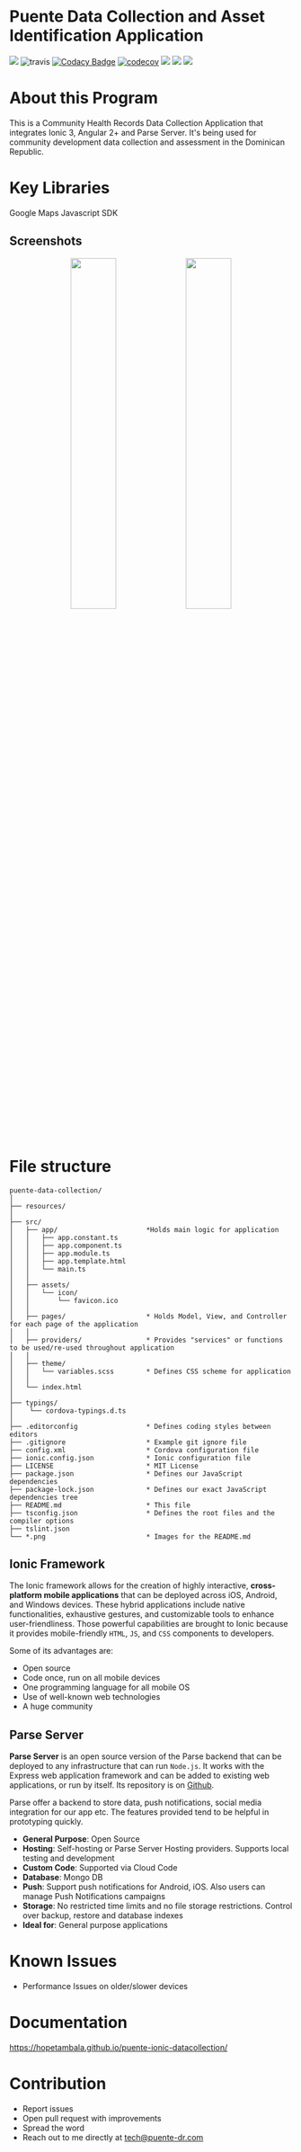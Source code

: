  # Puente Data Collection and Asset Identification Application 

![](https://img.shields.io/badge/build-success-brightgreen.svg)
![travis](https://travis-ci.com/hopetambala/puente-ionic-datacollection.svg?branch=master)
[![Codacy Badge](https://api.codacy.com/project/badge/Grade/6cb2291fdaa74cbb864d3d07230e6f03)](https://www.codacy.com/app/hopetambala/puente-ionic-datacollection?utm_source=github.com&amp;utm_medium=referral&amp;utm_content=hopetambala/puente-ionic-datacollection&amp;utm_campaign=Badge_Grade)
[![codecov](https://codecov.io/gh/hopetambala/puente-ionic-datacollection/branch/master/graph/badge.svg)](https://codecov.io/gh/hopetambala/puente-ionic-datacollection)
![](https://img.shields.io/badge/ionic_3-✓-blue.svg)
![](https://img.shields.io/badge/angular_4+-✓-blue.svg)
![](https://img.shields.io/badge/parse_server-✓-blue.svg)

# About this Program

This is a Community Health Records Data Collection Application that integrates Ionic 3, Angular 2+ and Parse Server. It's being used for community development data collection and assessment in the Dominican Republic.

# Key Libraries

Google Maps Javascript SDK

## Screenshots

<p align="middle">
  <img src="https://github.com/hopetambala/puente-ionic-datacollection/blob/master/resources/screenshots/home.jpg" width="40%" />
  <img src="https://github.com/hopetambala/puente-ionic-datacollection/blob/master/resources/screenshots/db.jpg" width="40%"/>
</p>


# File structure

```
puente-data-collection/
│
├── resources/
│
├── src/
│   ├── app/                      *Holds main logic for application
│   │   ├── app.constant.ts       
│   │   ├── app.component.ts
│   │   ├── app.module.ts
│   │   ├── app.template.html
│   │   └── main.ts
│   │
│   ├── assets/
│   │   └── icon/
│   │       └── favicon.ico
│   │
│   ├── pages/                    * Holds Model, View, and Controller for each page of the application
│   │
│   ├── providers/                * Provides "services" or functions to be used/re-used throughout application
│   │
│   ├── theme/
│   │   └── variables.scss        * Defines CSS scheme for application
│   │
│   └── index.html
│
├── typings/
│    └── cordova-typings.d.ts
│
├── .editorconfig                 * Defines coding styles between editors
├── .gitignore                    * Example git ignore file
├── config.xml                    * Cordova configuration file
├── ionic.config.json             * Ionic configuration file
├── LICENSE                       * MIT License
├── package.json                  * Defines our JavaScript dependencies
├── package-lock.json             * Defines our exact JavaScript dependencies tree
├── README.md                     * This file
├── tsconfig.json                 * Defines the root files and the compiler options
├── tslint.json
└── *.png                         * Images for the README.md
```

## Ionic Framework

The Ionic framework allows for the creation of highly interactive, **cross-platform mobile applications** that can be deployed across iOS, Android, and Windows devices. These hybrid applications include native functionalities, exhaustive gestures, and customizable tools to enhance user-friendliness. Those powerful capabilities are brought to Ionic because it provides mobile-friendly `HTML`, `JS`, and `CSS` components to developers.

Some of its advantages are:

- Open source
- Code once, run on all mobile devices
- One programming language for all mobile OS
- Use of well-known web technologies
- A huge community

## Parse Server

**Parse Server** is an open source version of the Parse backend that can be deployed to any infrastructure that can run `Node.js`. It works with the Express web application framework and can be added to existing web applications, or run by itself. Its repository is on [Github](https://github.com/parse-community/parse-server).

Parse offer a backend to store data, push notifications, social media integration for our app etc. The features provided tend to be helpful in prototyping quickly.

- **General Purpose**: Open Source
- **Hosting**: Self-hosting or Parse Server Hosting providers. Supports local testing and development
- **Custom Code**: Supported via Cloud Code
- **Database**: Mongo DB
- **Push**: Support push notifications for Android, iOS. Also users can manage Push Notifications campaigns
- **Storage**: No restricted time limits and no file storage restrictions. Control over backup, restore and database indexes
- **Ideal for**: General purpose applications

# Known Issues

- Performance Issues on older/slower devices

# Documentation
https://hopetambala.github.io/puente-ionic-datacollection/


# Contribution
- Report issues
- Open pull request with improvements
- Spread the word
- Reach out to me directly at <tech@puente-dr.com>
